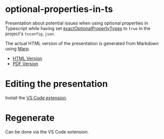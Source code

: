 # optional-properties-in-ts

Presentation about potential issues when using optional properties in Typescript while having set [exactOptionalPropertyTypes](https://www.typescriptlang.org/tsconfig/#exactOptionalPropertyTypes) to `true` in the project's `tsconfig.json`.

The actual HTML version of the presentation is generated from Markdown using [Marp](https://marp.app/).

- [HTML Version](https://farens.github.io/optional-properties-in-ts/)
- [PDF Version](./optional-properties-in-ts.pdf)

# Editing the presentation

Install the [VS Code extension](https://marketplace.visualstudio.com/items?itemName=marp-team.marp-vscode).

# Regenerate

Can be done via the VS Code extension.
